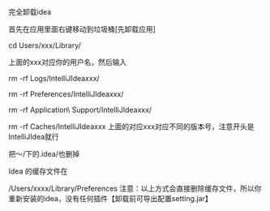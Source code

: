 完全卸载idea

首先在应用里面右键移动到垃圾桶[先卸载应用]

cd Users/xxx/Library/

上面的xxx对应你的用户名，然后输入

rm -rf Logs/IntelliJIdeaxxx/
 
rm -rf Preferences/IntelliJIdeaxxx/
 
rm -rf Application\ Support/IntelliJIdeaxxx/
 
rm -rf Caches/IntelliJIdeaxxx
上面的对应xxx对应不同的版本号，注意开头是 IntelliJIdea就行

把～/下的.idea/也删掉

Idea 的缓存文件在

/Users/xxxx/Library/Preferences
注意：以上方式会直接删除缓存文件，所以你重新安装的idea，没有任何插件【卸载前可导出配置setting.jar】

 

